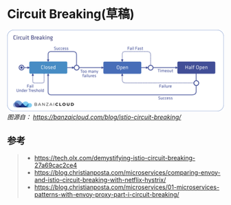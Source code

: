 # Circuit Breaking(草稿)



![Circuit Breaking](circuit-breaking.assets/circuit-breaking-concept.png)
*图源自： https://banzaicloud.com/blog/istio-circuit-breaking/*



## 参考
> - https://tech.olx.com/demystifying-istio-circuit-breaking-27a69cac2ce4
> - https://blog.christianposta.com/microservices/comparing-envoy-and-istio-circuit-breaking-with-netflix-hystrix/
> - https://blog.christianposta.com/microservices/01-microservices-patterns-with-envoy-proxy-part-i-circuit-breaking/
